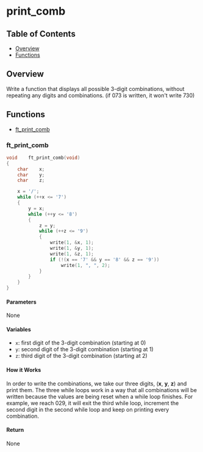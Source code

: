 # print_comb

## Table of Contents

- [Overview](#overview)
- [Functions](#functions)

## Overview

Write a function that displays all possible 3-digit combinations, without repeating any digits and combinations. (if 073 is written, it won't write 730)

## Functions

- [ft_print_comb](#ft_print_comb)

### ft_print_comb

```c
void	ft_print_comb(void)
{
	char	x;
	char	y;
	char	z;

	x = '/';
	while (++x <= '7')
	{
		y = x;
		while (++y <= '8')
		{
			z = y;
			while (++z <= '9')
			{
				write(1, &x, 1);
				write(1, &y, 1);
				write(1, &z, 1);
				if (!(x == '7' && y == '8' && z == '9'))
					write(1, ", ", 2);
			}
		}
	}
}
```

#### Parameters

None

#### Variables

- `x`: first digit of the 3-digit combination (starting at 0)
- `y`: second digit of the 3-digit combination (starting at 1)
- `z`: third digit of the 3-digit combination (starting at 2)

#### How it Works

In order to write the combinations, we take our three digits, (**x**, **y**, **z**) and print them. The three while loops work in a way that all combinations will be written because the values are being reset when a while loop finishes. For example, we reach 029, it will exit the third while loop, increment the second digit in the second while loop and keep on printing every combination.

#### Return

None